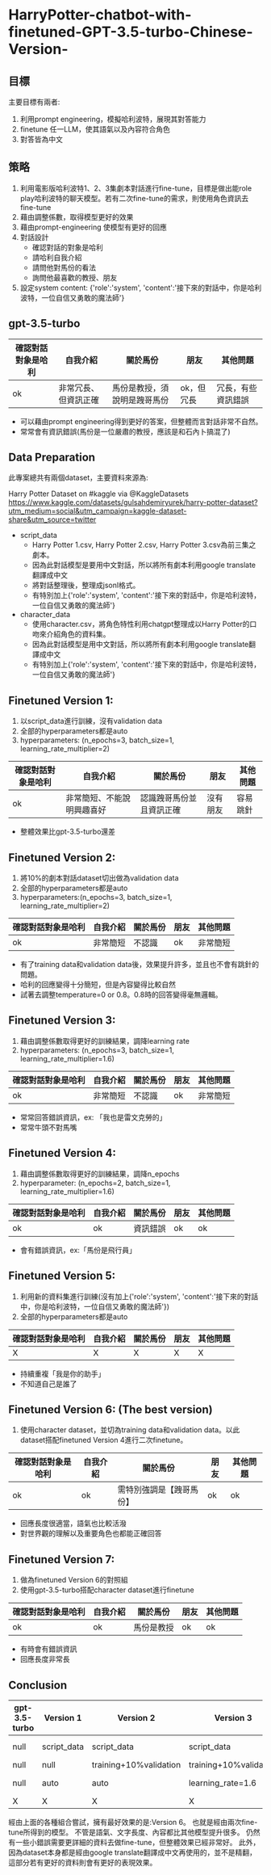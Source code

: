 # HarryPotter-chatbot-with-finetuned-GPT-3.5-turbo-Chinese-Version-

## 目標
主要目標有兩者:
1. 利用prompt engineering，模擬哈利波特，展現其對答能力
2. finetune 任一LLM，使其語氣以及內容符合角色
3. 對答皆為中文

## 策略
1. 利用電影版哈利波特1、2、3集劇本對話進行fine-tune，目標是做出能role play哈利波特的聊天模型。若有二次fine-tune的需求，則使用角色資訊去fine-tune
2. 藉由調整係數，取得模型更好的效果
3. 藉由prompt-engineering 使模型有更好的回應
4. 對話設計
   - 確認對話的對象是哈利
   - 請哈利自我介紹
   - 請問他對馬份的看法
   - 詢問他最喜歡的教授、朋友
5. 設定system content: {'role':'system', 'content':'接下來的對話中，你是哈利波特，一位自信又勇敢的魔法師'}

## gpt-3.5-turbo

|確認對話對象是哈利|自我介紹|關於馬份|朋友|其他問題|
|----------------|-------|-------|-----|------|
|ok|非常冗長、但資訊正確|馬份是教授，須說明是跩哥馬份|ok，但冗長|冗長，有些資訊錯誤|
- 可以藉由prompt engineering得到更好的答案，但整體而言對話非常不自然。
- 常常會有資訊錯誤(馬份是一位嚴肅的教授，應該是和石內卜搞混了)
   
## Data Preparation
此專案總共有兩個dataset，主要資料來源為: 

Harry Potter Dataset on #kaggle via @KaggleDatasets https://www.kaggle.com/datasets/gulsahdemiryurek/harry-potter-dataset?utm_medium=social&utm_campaign=kaggle-dataset-share&utm_source=twitter 
- script_data
  * Harry Potter 1.csv, Harry Potter 2.csv, Harry Potter 3.csv為前三集之劇本。
  * 因為此對話模型是要用中文對話，所以將所有劇本利用google translate翻譯成中文
  * 將對話整理後，整理成jsonl格式。
  * 有特別加上{'role':'system', 'content':'接下來的對話中，你是哈利波特，一位自信又勇敢的魔法師'}
- character_data
  * 使用character.csv，將角色特性利用chatgpt整理成以Harry Potter的口吻來介紹角色的資料集。
  * 因為此對話模型是用中文對話，所以將所有劇本利用google translate翻譯成中文
  * 有特別加上{'role':'system', 'content':'接下來的對話中，你是哈利波特，一位自信又勇敢的魔法師'}

## Finetuned Version 1:
1. 以script_data進行訓練，沒有validation data
2. 全部的hyperparameters都是auto
3. hyperparameters: (n_epochs=3, batch_size=1, learning_rate_multiplier=2)

|確認對話對象是哈利|自我介紹|關於馬份|朋友|其他問題|
|----------------|-------|-------|-----|------|
|ok|非常簡短、不能說明興趣喜好|認識跩哥馬份並且資訊正確|沒有朋友|容易跳針|

- 整體效果比gpt-3.5-turbo還差

## Finetuned Version 2:
1. 將10%的劇本對話dataset切出做為validation data
2. 全部的hyperparameters都是auto
3. hyperparameters:(n_epochs=3, batch_size=1, learning_rate_multiplier=2)

|確認對話對象是哈利|自我介紹|關於馬份|朋友|其他問題|
|----------------|-------|-------|-----|------|
|ok|非常簡短|不認識|ok|非常簡短|

- 有了training data和validation data後，效果提升許多，並且也不會有跳針的問題。
- 哈利的回應變得十分簡短，但是內容變得比較自然
- 試著去調整temperature=0 or 0.8。0.8時的回答變得毫無邏輯。

## Finetuned Version 3:
1. 藉由調整係數取得更好的訓練結果，調降learning rate
2. hyperparameters: (n_epochs=3, batch_size=1, learning_rate_multiplier=1.6)

|確認對話對象是哈利|自我介紹|關於馬份|朋友|其他問題|
|----------------|-------|-------|-----|------|
|ok|非常簡短|不認識|ok|非常簡短|

- 常常回答錯誤資訊，ex: 「我也是雷文克勞的」
- 常常牛頭不對馬嘴

## Finetuned Version 4:
1. 藉由調整係數取得更好的訓練結果，調降n_epochs
2. hyperparameter: (n_epochs=2, batch_size=1, learning_rate_multiplier=1.6)

|確認對話對象是哈利|自我介紹|關於馬份|朋友|其他問題|
|----------------|-------|-------|-----|------|
|ok|ok|資訊錯誤|ok|ok|

- 會有錯誤資訊，ex:「馬份是飛行員」

## Finetuned Version 5:
1. 利用新的資料集進行訓練(沒有加上{'role':'system', 'content':'接下來的對話中，你是哈利波特，一位自信又勇敢的魔法師'})
2. 全部的hyperparameters都是auto


|確認對話對象是哈利|自我介紹|關於馬份|朋友|其他問題|
|----------------|-------|-------|-----|------|
|X|X|X|X|X|

- 持續重複「我是你的助手」
- 不知道自己是誰了

## Finetuned Version 6: (The best version)
1. 使用character dataset，並切為training data和validation data。以此dataset搭配finetuned Version 4進行二次finetune。

|確認對話對象是哈利|自我介紹|關於馬份|朋友|其他問題|
|----------------|-------|-------|-----|------|
|ok|ok|需特別強調是【跩哥馬份】|ok|ok|

- 回應長度很適當，語氣也比較活潑
- 對世界觀的理解以及重要角色也都能正確回答
  
## Finetuned Version 7:
1. 做為finetuned Version 6的對照組
2. 使用gpt-3.5-turbo搭配character dataset進行finetune

|確認對話對象是哈利|自我介紹|關於馬份|朋友|其他問題|
|----------------|-------|-------|-----|------|
|ok|ok|馬份是教授|ok|ok|

- 有時會有錯誤資訊
- 回應長度非常長
  
## Conclusion
|gpt-3.5-turbo|Version 1|Version 2|Version 3|Version 4|Version 5|Version 6 (Final)| Version 7|
|-------------|---------|---------|---------|---------|---------|-----------------|----------|
|null|script_data|script_data|script_data|script_data|script_data(without role='system')|version 4 + character_data|character_data|
|null|null|training+10%validation|training+10%validation|training+10%validation|training+10%validation|training+10%validation|training+10%validation|training+10%validation|
|null|auto|auto|learning_rate=1.6|n_epochs=2, learning_rate=1.6|auto|auto|auto|
|X|X|X|X|X|X|V|X|

經由上面的各種組合嘗試，擁有最好效果的是:Version 6。
也就是經由兩次fine-tune所得到的模型。
不管是語氣、文字長度、內容都比其他模型提升很多。
仍然有一些小錯誤需要更詳細的資料去做fine-tune，但整體效果已經非常好。
此外，因為dataset本身都是經由google translate翻譯成中文再使用的，並不是精翻，這部分若有更好的資料則會有更好的表現效果。
